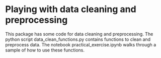 # Playing with data cleaning and preprocessing
This package has some code for data cleaning and preprocessing.
The python script data_clean_functions.py contains functions to clean and preprocess data.
The notebook practical_exercise.ipynb walks through a sample of how to use these functions.
